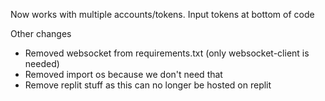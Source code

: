 Now works with multiple accounts/tokens. Input tokens at bottom of code

Other changes
- Removed websocket from requirements.txt (only websocket-client is needed)
- Removed import os because we don't need that
- Remove replit stuff as this can no longer be hosted on replit
